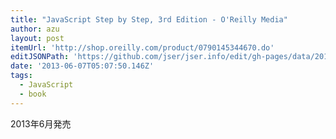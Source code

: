 ```yaml
---
title: "JavaScript Step by Step, 3rd Edition - O'Reilly Media"
author: azu
layout: post
itemUrl: 'http://shop.oreilly.com/product/0790145344670.do'
editJSONPath: 'https://github.com/jser/jser.info/edit/gh-pages/data/2013/06/index.json'
date: '2013-06-07T05:07:50.146Z'
tags:
  - JavaScript
  - book
---
```

2013年6月発売

